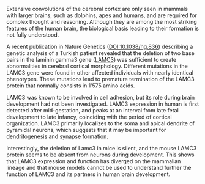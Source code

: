 Extensive convolutions of the cerebral cortex are only seen in mammals with larger brains, such as dolphins, apes and humans, and are required for complex thought and reasoning. Although they are among the most striking features of the human brain, the biological basis leading to their formation is not fully understood.

A recent publication in Nature Genetics ([DOI:10.1038/ng.836](http://dx.doi.org/10.1038/ng.836)) describing a genetic analysis of a Turkish patient revealed that the deletion of two base pairs in the laminin gamma3 gene ([LAMC3](http://www.nextprot.org/db/entry/NX_Q9Y6N6)) was sufficient to create abnormalities in cerebral cortical morphology. Different mutations in the LAMC3 gene were found in other affected individuals with nearly identical phenotypes. These mutations lead to premature termination of the LAMC3 protein that normally consists in 1’575 amino acids.

LAMC3 was known to be involved in cell adhesion, but its role during brain development had not been investigated. LAMC3 expression in human is first detected after mid-gestation, and peaks at an interval from late fetal development to late infancy, coinciding with the period of cortical organization. LAMC3 primarily localizes to the soma and apical dendrite of pyramidal neurons, which suggests that it may be important for dendritogenesis and synapse formation.

Interestingly, the deletion of Lamc3 in mice is silent, and the mouse LAMC3 protein seems to be absent from neurons during development. This shows that LAMC3 expression and function has diverged on the mammalian lineage and that mouse models cannot be used to understand further the function of LAMC3 and its partners in human brain development.
